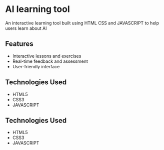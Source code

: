 # AI learning tool
An interactive learning tool built using HTML CSS and JAVASCRIPT to help users learn about AI

## Features
* Interactive lessons and exercises
* Real-time feedback and assessment
* User-friendly interface
 
## Technologies Used
* HTML5
* CSS3  
* JAVASCRIPT

## Technologies Used
* HTML5
* CSS3  
* JAVASCRIPT